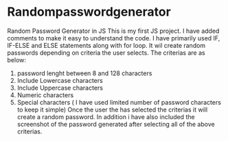 # Randompasswordgenerator
Random Password Generator in JS
This is my first JS project. 
I have added comments to make it easy to understand the code. 
I have primarily used IF, IF-ELSE and ELSE statements along with for loop.
It wil create random passwords depending on criteria the user selects.
The criterias are as below:
1) password lenght between 8 and 128 characters
2) Include Lowercase characters
3) Include Uppercase characters
4) Numeric characters
5) Special characters ( I have used limited number of password characters to keep it simple)
Once the user the has selected the criterias it will create a random password.
In addition i have also included the screenshot of the password generated after selecting all of the above criterias.
